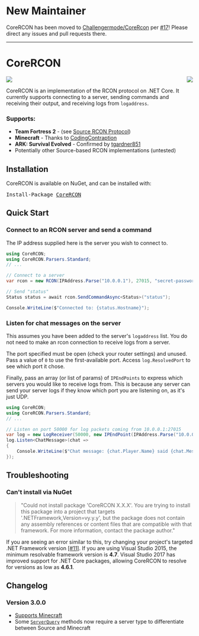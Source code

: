 # New Maintainer
CoreRCON has been moved to [Challengermode/CoreRcon](https://github.com/Challengermode/CoreRcon) per [#17](https://github.com/ScottKaye/CoreRCON/issues/17)!  Please direct any issues and pull requests there.

---

# CoreRCON
<img src="https://cdn.rawgit.com/ScottKaye/CoreRCON/master/logo.png" align="right">

[![](https://readthedocs.org/projects/corercon/badge/?version=latest)](http://corercon.readthedocs.io/en/latest/)

CoreRCON is an implementation of the RCON protocol on .NET Core.  It currently supports connecting to a server, sending commands and receiving their output, and receiving logs from `logaddress`.

### Supports:
* **Team Fortress 2** - (see [Source RCON Protocol](https://developer.valvesoftware.com/wiki/Source_RCON_Protocol))
* **Minecraft** - Thanks to [CodingContraption](https://github.com/ScottKaye/CoreRCON/pull/7)
* **ARK: Survival Evolved** - Confirmed by [tgardner851](https://github.com/ScottKaye/CoreRCON/issues/10)
* Potentially other Source-based RCON implementations (untested)

## Installation
CoreRCON is available on NuGet, and can be installed with:
<pre>
Install-Package <a href="https://www.nuget.org/packages/CoreRCON">CoreRCON<a>
</pre>

## Quick Start
### Connect to an RCON server and send a command
The IP address supplied here is the server you wish to connect to.
```cs
using CoreRCON;
using CoreRCON.Parsers.Standard;
// ...

// Connect to a server
var rcon = new RCON(IPAddress.Parse("10.0.0.1"), 27015, "secret-password");

// Send "status"
Status status = await rcon.SendCommandAsync<Status>("status");

Console.WriteLine($"Connected to: {status.Hostname}");
```

### Listen for chat messages on the server
This assumes you have been added to the server's `logaddress` list.  You do not need to make an rcon connection to receive logs from a server.

The port specified must be open (check your router settings) and unused.  Pass a value of `0` to use the first-available port.  Access `log.ResolvedPort` to see which port it chose.

Finally, pass an array (or list of params) of `IPEndPoints` to express which servers you would like to receive logs from.  This is because any server can send your server logs if they know which port you are listening on, as it's just UDP.
```cs
using CoreRCON;
using CoreRCON.Parsers.Standard;
// ...

// Listen on port 50000 for log packets coming from 10.0.0.1:27015
var log = new LogReceiver(50000, new IPEndPoint(IPAddress.Parse("10.0.0.1"), 27015));
log.Listen<ChatMessage>(chat =>
{
	Console.WriteLine($"Chat message: {chat.Player.Name} said {chat.Message} on channel {chat.Channel}");
});
```

## Troubleshooting
### Can't install via NuGet
> "Could not install package 'CoreRCON X.X.X'. You are trying to install this package into a project that targets '.NETFramework,Version=vy.y.y', but the package does not contain any assembly references or content files that are compatible with that framework. For more information, contact the package author."

If you are seeing an error similar to this, try changing your project's targeted .NET Framework version [[#11]](https://github.com/ScottKaye/CoreRCON/issues/11).  If you are using Visual Studio 2015, the minimum resolvable framework version is **4.7**.  Visual Studio 2017 has improved support for .NET Core packages, allowing CoreRCON to resolve for versions as low as **4.6.1**.

## Changelog
### Version 3.0.0
* [Supports Minecraft](https://github.com/ScottKaye/CoreRCON/pull/7)
* Some [`ServerQuery`](https://github.com/ScottKaye/CoreRCON/blob/master/src/CoreRCON/ServerQuery.cs#L17) methods now require a server type to differentiate between Source and Minecraft
